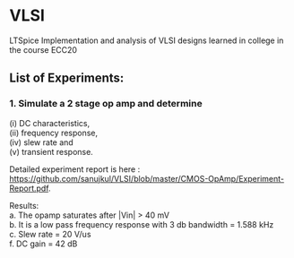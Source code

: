 # VLSI
LTSpice Implementation and analysis of VLSI designs learned in college in the course ECC20

## List of Experiments:

### 1. Simulate a 2 stage op amp and determine 
   (i)   DC characteristics,   
   (ii)  frequency response,   
   (iv)  slew rate and   
   (v)   transient response.    
   
   Detailed experiment report is here : https://github.com/sanujkul/VLSI/blob/master/CMOS-OpAmp/Experiment-Report.pdf. 
   
   Results:  
   a. The opamp saturates after |Vin| > 40 mV  
   b. It is a low pass frequency response with 3 db bandwidth = 1.588 kHz  
   c. Slew rate = 20 V/us  
   f. DC gain = 42 dB  
